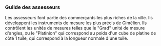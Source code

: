 ### Guilde des assesseurs
Les assesseurs font partie des commerçants les plus riches de la ville. Ils développent les instruments de mesure les plus précis de Gimélion. 
Ils contrôlent les unités de mesures telles que le "Grad" unité de mesure d'angles, ou le "Platinion" qui correspond au poids d'un cube de platine de côté 1 tuile, qui correspond à la longueur normale d'une tuile.
